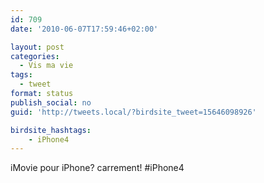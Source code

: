 ```yaml
---
id: 709
date: '2010-06-07T17:59:46+02:00'

layout: post
categories:
  - Vis ma vie
tags:
  - tweet
format: status
publish_social: no
guid: 'http://tweets.local/?birdsite_tweet=15646098926'

birdsite_hashtags:
    - iPhone4
---
```


iMovie pour iPhone? carrement! #iPhone4